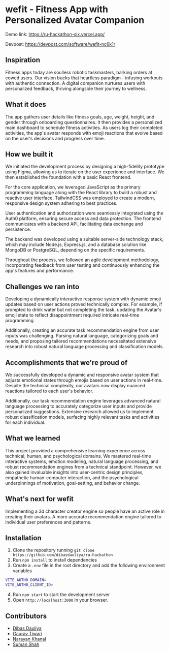# wefit - Fitness App with Personalized Avatar Companion

Demo link: https://ru-hackathon-six.vercel.app/

Devpost: https://devpost.com/software/wefit-nc6k1r

## Inspiration

Fitness apps today are soulless robotic taskmasters, barking orders at cowed users. Our vision bucks that heartless paradigm - infusing workouts with authentic connection. A digital companion nurtures users with personalized feedback, thriving alongside their journey to wellness.

## What it does

The app gathers user details like fitness goals, age, weight, height, and gender through onboarding questionnaires. It then provides a personalized main dashboard to schedule fitness activities. As users log their completed activities, the app's avatar responds with emoji reactions that evolve based on the user's decisions and progress over time.

## How we built it

We initiated the development process by designing a high-fidelity prototype using Figma, allowing us to iterate on the user experience and interface. We then established the foundation with a basic React frontend.

For the core application, we leveraged JavaScript as the primary programming language along with the React library to build a robust and reactive user interface. TailwindCSS was employed to create a modern, responsive design system adhering to best practices.

User authentication and authorization were seamlessly integrated using the Auth0 platform, ensuring secure access and data protection. The frontend communicates with a backend API, facilitating data exchange and persistence.

The backend was developed using a suitable server-side technology stack, which may include Node.js, Express.js, and a database solution like MongoDB or PostgreSQL, depending on the specific requirements.

Throughout the process, we followed an agile development methodology, incorporating feedback from user testing and continuously enhancing the app's features and performance.

## Challenges we ran into

Developing a dynamically interactive response system with dynamic emoji updates based on user actions proved technically complex. For example, if prompted to drink water but not completing the task, updating the Avatar's emoji state to reflect disappointment required intricate real-time programming.

Additionally, creating an accurate task recommendation engine from user inputs was challenging. Parsing natural language, categorizing goals and needs, and proposing tailored recommendations necessitated extensive research into robust natural language processing and classification models.

## Accomplishments that we're proud of

We successfully developed a dynamic and responsive avatar system that adjusts emotional states through emojis based on user actions in real-time. Despite the technical complexity, our avatars now display nuanced reactions tailored to each user's behavior.

Additionally, our task recommendation engine leverages advanced natural language processing to accurately categorize user inputs and provide personalized suggestions. Extensive research allowed us to implement robust classification models, surfacing highly relevant tasks and activities for each individual.

## What we learned

This project provided a comprehensive learning experience across technical, human, and psychological domains. We mastered real-time interactive systems, emotion modeling, natural language processing, and robust recommendation engines from a technical standpoint. However, we also gained invaluable insights into user-centric design principles, empathetic human-computer interaction, and the psychological underpinnings of motivation, goal-setting, and behavior change.

## What's next for wefit

Implementing a 3d character creator engine so people have an active role in creating their avatars. A more accurate recommendation engine tailored to individual user preferences and patterns.

## Installation

1. Clone the repository running `git clone https://github.com/dibasdauliya/ru-hackathon`
2. Run `npm install` to install dependencies
3. Create a `.env` file in the root directory and add the following environment variables

```bash
VITE_AUTH0_DOMAIN=
VITE_AUTH0_CLIENT_ID=
```

4. Run `npm start` to start the development server
5. Open `http://localhost:3000` in your browser.

## Contributors

- [Dibas Dauliya]('https://github.com/dibasdauliya')
- [Gaurav Tiwari]('https://github.com/koshishtiwari)
- [Narayan Khanal]('https://github.com/Nkhanal2002)
- [Suman Shah]('https://github.com/sumanshah7)
